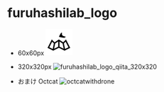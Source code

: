 # furuhashilab_logo

* 60x60px
![furuhashilab_logo_qiita_60x60](https://github.com/furuhashilab/furuhashilab_logo/blob/master/furuhashilab_logo_h60_w60.png?raw=true)

* 320x320px
![furuhashilab_logo_qiita_320x320](https://user-images.githubusercontent.com/416977/70410421-60cfcd00-1a92-11ea-9a4d-0f8ef896e9d1.jpg)


* おまけ Octcat
![octcatwithdrone](https://user-images.githubusercontent.com/416977/60519827-4c3b1c00-9d1f-11e9-9cbb-d81cf55b132d.png)
